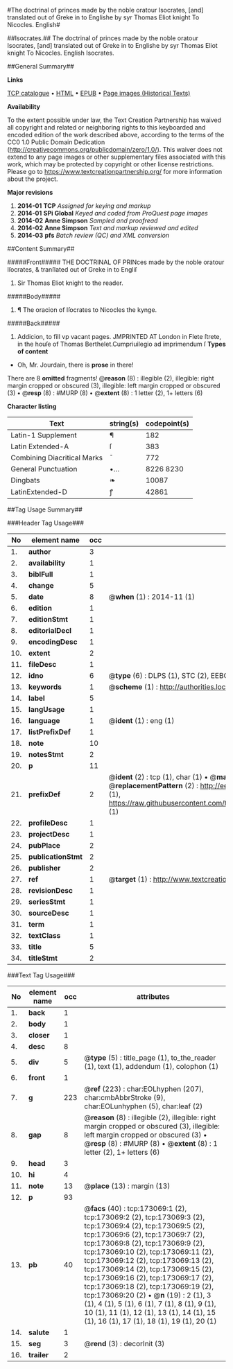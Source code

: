 #The doctrinal of princes made by the noble oratour Isocrates, [and] translated out of Greke in to Englishe by syr Thomas Eliot knight To Nicocles. English#

##Isocrates.##
The doctrinal of princes made by the noble oratour Isocrates, [and] translated out of Greke in to Englishe by syr Thomas Eliot knight
To Nicocles. English
Isocrates.

##General Summary##

**Links**

[TCP catalogue](http://www.ota.ox.ac.uk/tcp/)  • 
[HTML](http://tei.it.ox.ac.uk/tcp/Texts-HTML/free/B14/B14170.html)  • 
[EPUB](http://tei.it.ox.ac.uk/tcp/Texts-EPUB/free/B14/B14170.epub) • 
[Page images (Historical Texts)](https://historicaltexts.jisc.ac.uk/eebo-99844741e)

**Availability**

To the extent possible under law, the Text Creation Partnership has waived all copyright and related or neighboring rights to this keyboarded and encoded edition of the work described above, according to the terms of the CC0 1.0 Public Domain Dedication (http://creativecommons.org/publicdomain/zero/1.0/). This waiver does not extend to any page images or other supplementary files associated with this work, which may be protected by copyright or other license restrictions. Please go to https://www.textcreationpartnership.org/ for more information about the project.

**Major revisions**

1. __2014-01__ __TCP__ *Assigned for keying and markup*
1. __2014-01__ __SPi Global__ *Keyed and coded from ProQuest page images*
1. __2014-02__ __Anne Simpson__ *Sampled and proofread*
1. __2014-02__ __Anne Simpson__ *Text and markup reviewed and edited*
1. __2014-03__ __pfs__ *Batch review (QC) and XML conversion*

##Content Summary##

#####Front#####
THE DOCTRINAL OF PRINces made by the noble oratour Iſocrates, & tranſlated out of Greke in to Engliſ
1. Sir Thomas Eliot knight to the reader.

#####Body#####

1. ¶ The oracion of Iſocrates to Nicocles the kynge.

#####Back#####

1. Addicion, to fill vp vacant pages.
JMPRINTED AT London in Flete ſtrete, in the houſe of Thomas Berthelet.Cumpriuilegio ad imprimendum ſ
**Types of content**

  * Oh, Mr. Jourdain, there is **prose** in there!

There are 8 **omitted** fragments! 
 @__reason__ (8) : illegible (2), illegible: right margin cropped or obscured (3), illegible: left margin cropped or obscured (3)  •  @__resp__ (8) : #MURP (8)  •  @__extent__ (8) : 1 letter (2), 1+ letters (6)

**Character listing**


|Text|string(s)|codepoint(s)|
|---|---|---|
|Latin-1 Supplement|¶|182|
|Latin Extended-A|ſ|383|
|Combining             Diacritical Marks|̄|772|
|General Punctuation|•…|8226 8230|
|Dingbats|❧|10087|
|LatinExtended-D|ꝭ|42861|

##Tag Usage Summary##

###Header Tag Usage###

|No|element name|occ|attributes|
|---|---|---|---|
|1.|__author__|3||
|2.|__availability__|1||
|3.|__biblFull__|1||
|4.|__change__|5||
|5.|__date__|8| @__when__ (1) : 2014-11 (1)|
|6.|__edition__|1||
|7.|__editionStmt__|1||
|8.|__editorialDecl__|1||
|9.|__encodingDesc__|1||
|10.|__extent__|2||
|11.|__fileDesc__|1||
|12.|__idno__|6| @__type__ (6) : DLPS (1), STC (2), EEBO-CITATION (1), PROQUEST (1), VID (1)|
|13.|__keywords__|1| @__scheme__ (1) : http://authorities.loc.gov/ (1)|
|14.|__label__|5||
|15.|__langUsage__|1||
|16.|__language__|1| @__ident__ (1) : eng (1)|
|17.|__listPrefixDef__|1||
|18.|__note__|10||
|19.|__notesStmt__|2||
|20.|__p__|11||
|21.|__prefixDef__|2| @__ident__ (2) : tcp (1), char (1)  •  @__matchPattern__ (2) : ([0-9\-]+):([0-9IVX]+) (1), (.+) (1)  •  @__replacementPattern__ (2) : http://eebo.chadwyck.com/downloadtiff?vid=$1&page=$2 (1), https://raw.githubusercontent.com/textcreationpartnership/Texts/master/tcpchars.xml#$1 (1)|
|22.|__profileDesc__|1||
|23.|__projectDesc__|1||
|24.|__pubPlace__|2||
|25.|__publicationStmt__|2||
|26.|__publisher__|2||
|27.|__ref__|1| @__target__ (1) : http://www.textcreationpartnership.org/docs/. (1)|
|28.|__revisionDesc__|1||
|29.|__seriesStmt__|1||
|30.|__sourceDesc__|1||
|31.|__term__|1||
|32.|__textClass__|1||
|33.|__title__|5||
|34.|__titleStmt__|2||


###Text Tag Usage###

|No|element name|occ|attributes|
|---|---|---|---|
|1.|__back__|1||
|2.|__body__|1||
|3.|__closer__|1||
|4.|__desc__|8||
|5.|__div__|5| @__type__ (5) : title_page (1), to_the_reader (1), text (1), addendum (1), colophon (1)|
|6.|__front__|1||
|7.|__g__|223| @__ref__ (223) : char:EOLhyphen (207), char:cmbAbbrStroke (9), char:EOLunhyphen (5), char:leaf (2)|
|8.|__gap__|8| @__reason__ (8) : illegible (2), illegible: right margin cropped or obscured (3), illegible: left margin cropped or obscured (3)  •  @__resp__ (8) : #MURP (8)  •  @__extent__ (8) : 1 letter (2), 1+ letters (6)|
|9.|__head__|3||
|10.|__hi__|4||
|11.|__note__|13| @__place__ (13) : margin (13)|
|12.|__p__|93||
|13.|__pb__|40| @__facs__ (40) : tcp:173069:1 (2), tcp:173069:2 (2), tcp:173069:3 (2), tcp:173069:4 (2), tcp:173069:5 (2), tcp:173069:6 (2), tcp:173069:7 (2), tcp:173069:8 (2), tcp:173069:9 (2), tcp:173069:10 (2), tcp:173069:11 (2), tcp:173069:12 (2), tcp:173069:13 (2), tcp:173069:14 (2), tcp:173069:15 (2), tcp:173069:16 (2), tcp:173069:17 (2), tcp:173069:18 (2), tcp:173069:19 (2), tcp:173069:20 (2)  •  @__n__ (19) : 2 (1), 3 (1), 4 (1), 5 (1), 6 (1), 7 (1), 8 (1), 9 (1), 10 (1), 11 (1), 12 (1), 13 (1), 14 (1), 15 (1), 16 (1), 17 (1), 18 (1), 19 (1), 20 (1)|
|14.|__salute__|1||
|15.|__seg__|3| @__rend__ (3) : decorInit (3)|
|16.|__trailer__|2||
